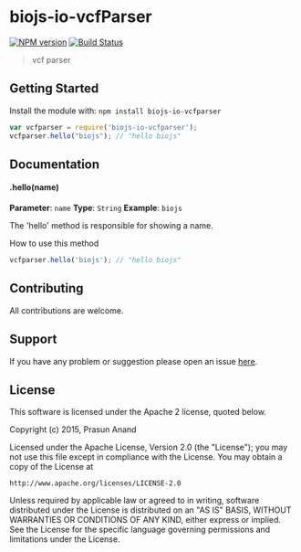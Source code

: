 # biojs-io-vcfParser

[![NPM version](http://img.shields.io/npm/v/biojs-io-vcfparser.svg)](https://www.npmjs.org/package/biojs-io-vcfparser) 
[![Build Status](https://secure.travis-ci.org/prasunanand/biojs-io-vcfparser.png?branch=master)](http://travis-ci.org/prasunanand/biojs-io-vcfparser) 

> vcf parser

## Getting Started
Install the module with: `npm install biojs-io-vcfparser`

```javascript
var vcfparser = require('biojs-io-vcfparser');
vcfparser.hello("biojs"); // "hello biojs"
```

## Documentation

#### .hello(name)

**Parameter**: `name`
**Type**: `String`
**Example**: `biojs`

The 'hello' method is responsible for showing a name.

How to use this method

```javascript
vcfparser.hello('biojs'); // "hello biojs"
```

## Contributing

All contributions are welcome.

## Support

If you have any problem or suggestion please open an issue [here](https://github.com/prasunanand/biojs-io-vcfparser/issues).

## License 
This software is licensed under the Apache 2 license, quoted below.

Copyright (c) 2015, Prasun Anand

Licensed under the Apache License, Version 2.0 (the "License"); you may not
use this file except in compliance with the License. You may obtain a copy of
the License at

    http://www.apache.org/licenses/LICENSE-2.0

Unless required by applicable law or agreed to in writing, software
distributed under the License is distributed on an "AS IS" BASIS, WITHOUT
WARRANTIES OR CONDITIONS OF ANY KIND, either express or implied. See the
License for the specific language governing permissions and limitations under
the License.
